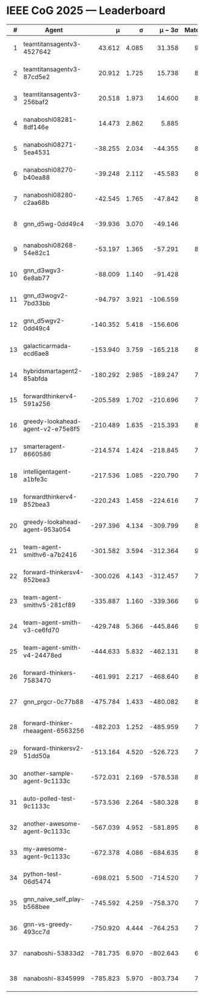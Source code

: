 # IEEE CoG 2025 — Leaderboard

| # | Agent | μ | σ | μ − 3σ | Matches | Updated |
|---:|---|---:|---:|---:|---:|---|
| 1 | teamtitansagentv3-4527642 | 43.612 | 4.085 | 31.358 | 9016 | 2025-08-31 00:21 |
| 2 | teamtitansagentv3-87cd5e2 | 20.912 | 1.725 | 15.738 | 8338 | 2025-08-31 00:21 |
| 3 | teamtitansagentv3-256baf2 | 20.518 | 1.973 | 14.600 | 8874 | 2025-08-31 00:21 |
| 4 | nanaboshi08281-8df146e | 14.473 | 2.862 | 5.885 | 376 | 2025-08-31 00:21 |
| 5 | nanaboshi08271-5ea4531 | -38.255 | 2.034 | -44.355 | 8758 | 2025-08-31 00:21 |
| 6 | nanaboshi08270-b40ea88 | -39.248 | 2.112 | -45.583 | 8920 | 2025-08-31 00:21 |
| 7 | nanaboshi08280-c2aa68b | -42.545 | 1.765 | -47.842 | 8338 | 2025-08-31 00:21 |
| 8 | gnn_d5wg-0dd49c4 | -39.936 | 3.070 | -49.146 | 200 | 2025-08-31 00:21 |
| 9 | nanaboshi08268-54e82c1 | -53.197 | 1.365 | -57.291 | 8640 | 2025-08-31 00:21 |
| 10 | gnn_d3wgv3-6e8ab77 | -88.009 | 1.140 | -91.428 | 258 | 2025-08-31 00:21 |
| 11 | gnn_d3wogv2-7bd33bb | -94.797 | 3.921 | -106.559 | 414 | 2025-08-31 00:21 |
| 12 | gnn_d5wgv2-0dd49c4 | -140.352 | 5.418 | -156.606 | 306 | 2025-08-31 00:21 |
| 13 | galacticarmada-ecd6ae8 | -153.940 | 3.759 | -165.218 | 8300 | 2025-08-31 00:21 |
| 14 | hybridsmartagent2-85abfda | -180.292 | 2.985 | -189.247 | 7559 | 2025-08-31 00:21 |
| 15 | forwardthinkerv4-591a256 | -205.589 | 1.702 | -210.696 | 7383 | 2025-08-31 00:21 |
| 16 | greedy-lookahead-agent-v2-e75e8f5 | -210.489 | 1.635 | -215.393 | 8900 | 2025-08-31 00:21 |
| 17 | smarteragent-8660586 | -214.574 | 1.424 | -218.845 | 7323 | 2025-08-31 00:21 |
| 18 | intelligentagent-a1bfe3c | -217.536 | 1.085 | -220.790 | 7355 | 2025-08-31 00:21 |
| 19 | forwardthinkerv4-852bea3 | -220.243 | 1.458 | -224.616 | 7182 | 2025-08-31 00:21 |
| 20 | greedy-lookahead-agent-953a054 | -297.396 | 4.134 | -309.799 | 8048 | 2025-08-31 00:21 |
| 21 | team-agent-smithv6-a7b2416 | -301.582 | 3.594 | -312.364 | 9200 | 2025-08-31 00:21 |
| 22 | forward-thinkersv4-852bea3 | -300.026 | 4.143 | -312.457 | 7080 | 2025-08-31 00:21 |
| 23 | team-agent-smithv5-281cf89 | -335.887 | 1.160 | -339.366 | 9460 | 2025-08-31 00:21 |
| 24 | team-agent-smith-v3-ce6fd70 | -429.748 | 5.366 | -445.846 | 9858 | 2025-08-31 00:21 |
| 25 | team-agent-smith-v4-24478ed | -444.633 | 5.832 | -462.131 | 8318 | 2025-08-31 00:21 |
| 26 | forward-thinkers-7583470 | -461.991 | 2.217 | -468.640 | 8360 | 2025-08-31 00:21 |
| 27 | gnn_prgcr-0c77b88 | -475.784 | 1.433 | -480.082 | 8130 | 2025-08-31 00:21 |
| 28 | forward-thinker-rheaagent-6563256 | -482.203 | 1.252 | -485.959 | 7722 | 2025-08-31 00:21 |
| 29 | forward-thinkersv2-51dd50a | -513.164 | 4.520 | -526.723 | 7994 | 2025-08-31 00:21 |
| 30 | another-sample-agent-9c1133c | -572.031 | 2.169 | -578.538 | 8980 | 2025-08-31 00:21 |
| 31 | auto-polled-test-9c1133c | -573.536 | 2.264 | -580.328 | 8780 | 2025-08-31 00:21 |
| 32 | another-awesome-agent-9c1133c | -567.039 | 4.952 | -581.895 | 8200 | 2025-08-31 00:21 |
| 33 | my-awesome-agent-9c1133c | -672.378 | 4.086 | -684.635 | 8620 | 2025-08-31 00:21 |
| 34 | python-test-06d5474 | -698.021 | 5.500 | -714.520 | 7480 | 2025-08-31 00:21 |
| 35 | gnn_naive_self_play-b568bee | -745.592 | 4.259 | -758.370 | 7520 | 2025-08-31 00:21 |
| 36 | gnn-vs-greedy-493cc7d | -750.920 | 4.444 | -764.253 | 7600 | 2025-08-31 00:21 |
| 37 | nanaboshi-53833d2 | -781.735 | 6.970 | -802.643 | 6680 | 2025-08-31 00:21 |
| 38 | nanaboshi-8345999 | -785.823 | 5.970 | -803.734 | 7630 | 2025-08-31 00:21 |
